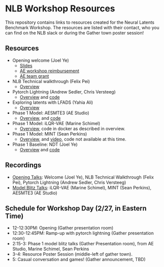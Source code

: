 # NLB Workshop Resources

This repository contains links to resources created for the Neural Latents Benchmark Workshop.
The resources are listed with their contact, who you can find on the NLB slack or during the Gather town poster session! 

## Resources
- Opening welcome (Joel Ye)
  - [Slides](https://docs.google.com/presentation/d/1lQ9EwHJ7DAFw49nUAtYj3c2gf-gwalXiD1agKUC4SzA/edit?usp=sharing)
  - [AE workshop reimbursement](https://docs.google.com/forms/d/e/1FAIpQLSdEPy5izEzPvPxOEKOp01mpm8xsdtHG3jnbtXlafFTiqVCmdA/viewform)
  - [AE team grant](https://docs.google.com/forms/d/e/1FAIpQLScDi7aKF_2G5HcWVFmQC9ImmNhtNnyCN0C-AKNMBNj9Xo_jZw/viewform)
- NLB Technical walkthrough (Felix Pei)
  - [Overview](https://github.com/neurallatents/nlb_workshop/blob/main/nlb_technical/nlb_technical_walkthrough.ipynb)
- Pytorch Lightning (Andrew Sedler, Chris Versteeg)
  - [Overview](https://github.com/neurallatents/nlb_workshop_resources/blob/main/pytorch_lightning.pptx) and [code](https://github.com/arsedler9/nlb-lightning)
- Exploring latents with LFADS (Yahia Ali)
  - [Overview](https://github.com/snel-repo/lfads-tutorial/blob/main/lfads_tutorial.ipynb)
- Phase 1 Model: AESMTE3 (AE Studio)
  - [Overview](https://github.com/neurallatents/nlb_workshop_resources/blob/main/AE%20Studio%20-%20NLB%202022%20Workshop.pdf), and [code](https://github.com/agencyenterprise/ae-nlb-2021)
- Phase 1 Model: iLQR-VAE (Marine Schimel)
  - [Overview](https://github.com/neurallatents/nlb_workshop_resources/blob/main/ilqr_vae_demo.md), code in docker as described in overview.
- Phase 1 Model: MINT (Sean Perkins)
  - [Overview](https://github.com/neurallatents/nlb_workshop_resources/blob/main/MINT.pdf), and [video](https://www.youtube.com/watch?v=zJhTOjtBciU), code not available at this time.
- Phase 1 Baseline: NDT (Joel Ye)
  - [Overview](https://docs.google.com/presentation/d/1YVyJVMUMNWx-yJ00Pe7H71Ie2Qwjd7vxMBiVg5W-BoE/edit?usp=sharing) and [code](https://github.com/snel-repo/neural-data-transformers)

## Recordings
- [Opening Talks](https://youtu.be/Tu07Bh7Nhcs): Welcome (Joel Ye), NLB Technical Walkthrough (Felix Pei), Pytorch Lightning (Andrew Sedler, Chris Versteeg)
- [Model Blitz Talks](https://youtu.be/a_wzMx1IRz0): iLQR-VAE (Marine Schimel), MINT (Sean Perkins), AESMTE3 (AE Studio)

## Schedule for Workshop Day (2/27, in Eastern Time)
- 12-12:30PM: Opening (Gather presentation room)
- 12:30-12:45PM: Ramp-up with pytorch lightning (Gather presentation room)
- 2:15-3: Phase 1 model blitz talks (Gather Presentation room), from AE Studio, Marine Schimel, Sean Perkins
- 3-4: Resource Poster Session (middle-left of gather town).
- 5: Casual conversation and games! (Gather announcement, TBD)

